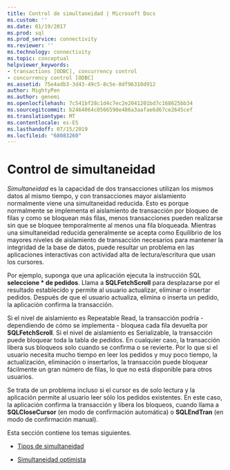 ```yaml
---
title: Control de simultaneidad | Microsoft Docs
ms.custom: ''
ms.date: 01/19/2017
ms.prod: sql
ms.prod_service: connectivity
ms.reviewer: ''
ms.technology: connectivity
ms.topic: conceptual
helpviewer_keywords:
- transactions [ODBC], concurrency control
- concurrency control [ODBC]
ms.assetid: 75e4adb3-3d43-49c5-8c5e-8df96310d912
author: MightyPen
ms.author: genemi
ms.openlocfilehash: 7c541bf28c1d4c7ec2e2041201bd7c168625bb34
ms.sourcegitcommit: b2464064c0566590e486a3aafae6d67ce2645cef
ms.translationtype: MT
ms.contentlocale: es-ES
ms.lasthandoff: 07/15/2019
ms.locfileid: "68083260"
---
```

# <a name="concurrency-control"></a>Control de simultaneidad
*Simultaneidad* es la capacidad de dos transacciones utilizan los mismos datos al mismo tiempo, y con transacciones mayor aislamiento normalmente viene una simultaneidad reducida. Esto es porque normalmente se implementa el aislamiento de transacción por bloqueo de filas y como se bloquean más filas, menos transacciones pueden realizarse sin que se bloquee temporalmente al menos una fila bloqueada. Mientras una simultaneidad reducida generalmente se acepta como Equilibrio de los mayores niveles de aislamiento de transacción necesarios para mantener la integridad de la base de datos, puede resultar un problema en las aplicaciones interactivas con actividad alta de lectura/escritura que usan los cursores.  
  
 Por ejemplo, suponga que una aplicación ejecuta la instrucción SQL **seleccione \* de pedidos**. Llama a **SQLFetchScroll** para desplazarse por el resultado establecido y permite al usuario actualizar, eliminar o insertar pedidos. Después de que el usuario actualiza, elimina o inserta un pedido, la aplicación confirma la transacción.  
  
 Si el nivel de aislamiento es Repeatable Read, la transacción podría - dependiendo de cómo se implementa - bloquea cada fila devuelta por **SQLFetchScroll**. Si el nivel de aislamiento es Serializable, la transacción puede bloquear toda la tabla de pedidos. En cualquier caso, la transacción libera sus bloqueos solo cuando se confirma o se revierte. Por lo que si el usuario necesita mucho tiempo en leer los pedidos y muy poco tiempo, la actualización, eliminación o insertarlos, la transacción puede bloquear fácilmente un gran número de filas, lo que no está disponible para otros usuarios.  
  
 Se trata de un problema incluso si el cursor es de solo lectura y la aplicación permite al usuario leer sólo los pedidos existentes. En este caso, la aplicación confirma la transacción y libera los bloqueos, cuando llama a **SQLCloseCursor** (en modo de confirmación automática) o **SQLEndTran** (en modo de confirmación manual).  
  
 Esta sección contiene los temas siguientes.  
  
-   [Tipos de simultaneidad](../../../odbc/reference/develop-app/concurrency-types.md)  
  
-   [Simultaneidad optimista](../../../odbc/reference/develop-app/optimistic-concurrency.md)
